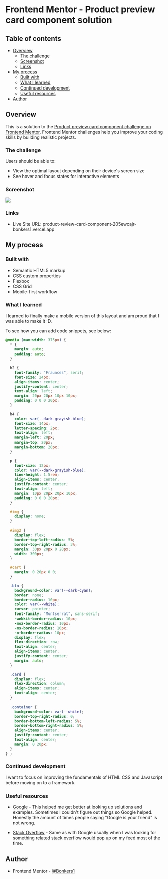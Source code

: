 # Frontend Mentor - Product preview card component solution

## Table of contents

- [Overview](#overview)
  - [The challenge](#the-challenge)
  - [Screenshot](#screenshot)
  - [Links](#links)
- [My process](#my-process)
  - [Built with](#built-with)
  - [What I learned](#what-i-learned)
  - [Continued development](#continued-development)
  - [Useful resources](#useful-resources)
- [Author](#author)


## Overview

This is a solution to the [Product preview card component challenge on Frontend Mentor](https://www.frontendmentor.io/challenges/product-preview-card-component-GO7UmttRfa). Frontend Mentor challenges help you improve your coding skills by building realistic projects.

### The challenge

Users should be able to:

- View the optimal layout depending on their device's screen size
- See hover and focus states for interactive elements

### Screenshot

![](./Screenshot%20from%202023-03-02%2023-12-07.png)



### Links

- Live Site URL: product-review-card-component-205ewcajr-bonkers1.vercel.app

## My process

### Built with

- Semantic HTML5 markup
- CSS custom properties
- Flexbox
- CSS Grid
- Mobile-first workflow

### What I learned

I learned to finally make a mobile version of this layout and am proud that I was able to make it :D.

To see how you can add code snippets, see below:

```css
@media (max-width: 375px) {
  * {
    margin: auto;
    padding: auto;
  }

  h2 {
    font-family: "Fraunces", serif;
    font-size: 24px;
    align-items: center;
    justify-content: center;
    text-align: left;
    margin: 20px 20px 10px 10px;
    padding: 0 0 0 20px;
  }

  h4 {
    color: var(--dark-grayish-blue);
    font-size: 14px;
    letter-spacing: 2px;
    text-align: left;
    margin-left: 20px;
    margin-top: 20px;
    margin-bottom: 20px;
  }

  p {
    font-size: 12px;
    color: var(--dark-grayish-blue);
    line-height: 1.5rem;
    align-items: center;
    justify-content: center;
    text-align: left;
    margin: 10px 20px 20px 10px;
    padding: 0 0 0 20px;
  }

  #img {
    display: none;
  }

  #img2 {
    display: flex;
    border-top-left-radius: 5%;
    border-top-right-radius: 5%;
    margin: 30px 20px 0 20px;
    width: 300px;
  }

  #cart {
    margin: 0 20px 0 0;
  }

  .btn {
    background-color: var(--dark-cyan);
    border: none;
    border-radius: 10px;
    color: var(--white);
    cursor: pointer;
    font-family: "Montserrat", sans-serif;
    -webkit-border-radius: 10px;
    -moz-border-radius: 10px;
    -ms-border-radius: 10px;
    -o-border-radius: 10px;
    display: flex;
    flex-direction: row;
    text-align: center;
    align-items: center;
    justify-content: center;
    margin: auto;
  }

  .card {
    display: flex;
    flex-direction: column;
    align-items: center;
    text-align: center;
  }

  .container {
    background-color: var(--white);
    border-top-right-radius: 0;
    border-bottom-left-radius: 5%;
    border-bottom-right-radius: 5%;
    align-items: center;
    justify-content: center;
    text-align: center;
    margin: 0 20px;
  }
} ;
```

### Continued development

I want to focus on improving the fundamentals of HTML CSS and Javascript before moving on to a framework.

### Useful resources

- [Google](https://www.example.com) - This helped me get better at looking up solutions and examples. Sometimes I couldn't figure out things so Google helped. Honestly the amount of times people saying "Google is your friend" is not wrong.

- [Stack Overflow](https://stackoverflow.com/) - Same as with Google usually when I was looking for something related stack overflow would pop up on my feed most of the time.

## Author

- Frontend Mentor - [@Bonkers1](https://www.frontendmentor.io/profile/Bonkers1)
